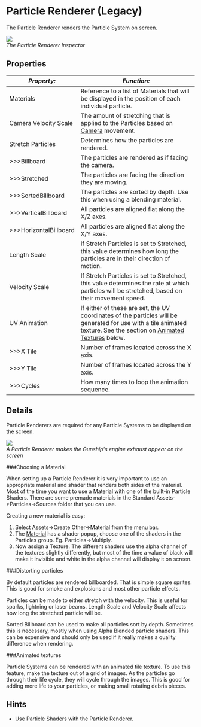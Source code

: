 Particle Renderer (Legacy)
==========================


The <span class=keyword>Particle Renderer</span> renders the <span class=keyword>Particle System</span> on screen.

![](http://docwiki.hq.unity3d.com/uploads/Main/Inspector-ParticleRenderer.png)  
_The Particle Renderer <span class=keyword>Inspector</span>_


Properties
----------



|**_Property:_** |**_Function:_** |
|--|--|
|<span class=component>Materials</span> |Reference to a list of <span class=keyword>Materials</span> that will be displayed in the position of each individual particle. |
|<span class=component>Camera Velocity Scale</span> |The amount of stretching that is applied to the Particles based on [Camera](class-camera.html) movement. |
|<span class=component>Stretch Particles</span> |Determines how the particles are rendered. |
|>>><span class=component>Billboard</span> |The particles are rendered as if facing the camera. |
|>>><span class=component>Stretched</span> |The particles are facing the direction they are moving. |
|>>><span class=component>SortedBillboard</span> |The particles are sorted by depth. Use this when using a blending material. |
|>>><span class=component>VerticalBillboard</span> |All particles are aligned flat along the X/Z axes. |
|>>><span class=component>HorizontalBillboard</span> |All particles are aligned flat along the X/Y axes. |
|<span class=component>Length Scale</span> |If <span class=component>Stretch Particles</span> is set to <span class=component>Stretched</span>, this value determines how long the particles are in their direction of motion. |
|<span class=component>Velocity Scale</span> |If <span class=component>Stretch Particles</span> is set to <span class=component>Stretched</span>, this value determines the rate at which particles will be stretched, based on their movement speed. |
|<span class=component>UV Animation</span> |If either of these are set, the UV coordinates of the particles will be generated for use with a tile animated texture. See the section on [Animated Textures](#AnimatedTextures) below. |
|>>><span class=component>X Tile</span> |Number of frames located across the X axis. |
|>>><span class=component>Y Tile</span> |Number of frames located across the Y axis. |
|>>><span class=component>Cycles</span> |How many times to loop the animation sequence. |


Details
-------


Particle Renderers are required for any Particle Systems to be displayed on the screen.

![](http://docwiki.hq.unity3d.com/uploads/Main/ParticleRendererExhaust.png)  
_A Particle Renderer makes the Gunship's engine exhaust appear on the screen_


###Choosing a Material

When setting up a Particle Renderer it is very important to use an appropriate material and shader that renders both sides of the material. Most of the time you want to use a Material with one of the built-in Particle Shaders. There are some premade materials in the <span class=menu>Standard Assets->Particles->Sources</span> folder that you can use.

Creating a new material is easy:
1. Select <span class=menu>Assets->Create Other->Material</span> from the menu bar.
1. The [Material](class-material.html) has a shader popup, choose one of the shaders in the Particles group. Eg. <span class=menu>Particles->Multiply</span>.
1. Now assign a Texture. The different shaders use the alpha channel of the textures slightly differently, but most of the time a value of black will make it invisible and white in the alpha channel will display it on screen.


###Distorting particles

By default particles are rendered billboarded. That is simple square sprites. This is good for smoke and explosions and most other particle effects.

Particles can be made to either stretch with the velocity. This is useful for sparks, lightning or laser beams. <span class=component>Length Scale</span> and <span class=component>Velocity Scale</span> affects how long the stretched particle will be.

<span class=component>Sorted Billboard</span> can be used to make all particles sort by depth. Sometimes this is necessary, mostly when using <span class=menu>Alpha Blended</span> particle shaders. This can be expensive and should only be used if it really makes a quality difference when rendering.


<a id="AnimatedTextures"></a>

###Animated textures

Particle Systems can be rendered with an animated tile texture. To use this feature, make the texture out of a grid of images. As the particles go through their life cycle, they will cycle through the images. This is good for adding more life to your particles, or making small rotating debris pieces.

Hints
-----

* Use Particle Shaders with the Particle Renderer.
